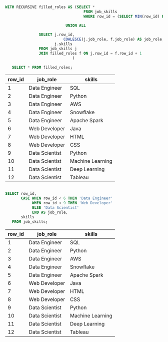 
```sql

WITH RECURSIVE filled_roles AS (SELECT *
                                   FROM job_skills
                                   WHERE row_id = (SELECT MIN(row_id) FROM job_skills)

                           UNION ALL
   
	           SELECT j.row_id,
                          COALESCE(j.job_role, f.job_role) AS job_role,
	                  j.skills
               FROM job_skills j
               JOIN filled_roles f ON j.row_id = f.row_id + 1
                              )
	   
   SELECT * FROM filled_roles;
```

| row_id | job_role | skills |
|--------|----------|--------|
| 1	| Data Engineer |	SQL |
| 2	| Data Engineer |	Python |
| 3	| Data Engineer |	AWS |
| 4	| Data Engineer |	Snowflake |
| 5	| Data Engineer |	Apache Spark |
| 6	| Web Developer |	Java |
| 7	| Web Developer |	HTML |
| 8	| Web Developer |	CSS |
| 9	| Data Scientist |	Python |
| 10	 | Data Scientist |	Machine Learning |
| 11	| Data Scientist |	Deep Learning |
| 12	| Data Scientist | Tableau| 

```sql

SELECT row_id,
       CASE WHEN row_id < 6 THEN 'Data Engineer'
            WHEN row_id < 9 THEN 'Web Developer'
            ELSE 'Data Scientist'
            END AS job_role,
       skills
   FROM job_skills;

```

| row_id | job_role | skills |
|--------|----------|--------|
| 1	| Data Engineer |	SQL |
| 2	| Data Engineer |	Python |
| 3	| Data Engineer |	AWS |
| 4	| Data Engineer |	Snowflake |
| 5	| Data Engineer |	Apache Spark |
| 6	| Web Developer |	Java |
| 7	| Web Developer |	HTML |
| 8	| Web Developer |	CSS |
| 9	| Data Scientist |	Python |
| 10	 | Data Scientist |	Machine Learning |
| 11	| Data Scientist |	Deep Learning |
| 12	| Data Scientist | Tableau| 
